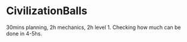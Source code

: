 # CivilizationBalls
30mins planning, 2h mechanics, 2h level 1. Checking how much can be done in 4-5hs.
